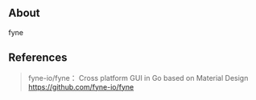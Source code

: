 ## About

fyne


## References

> fyne-io/fyne： Cross platform GUI in Go based on Material Design  
> https://github.com/fyne-io/fyne
